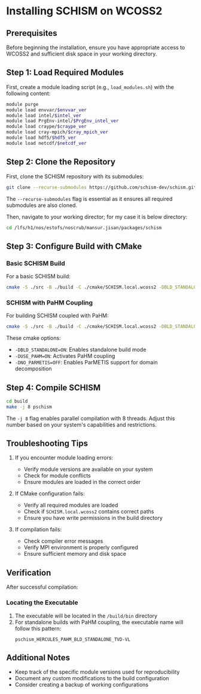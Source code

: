# Installing SCHISM on WCOSS2

## Prerequisites

Before beginning the installation, ensure you have appropriate access to WCOSS2 and sufficient disk space in your working directory.

## Step 1: Load Required Modules

First, create a module loading script (e.g., `load_modules.sh`) with the following content:

```bash
module purge
module load envvar/$envvar_ver
module load intel/$intel_ver
module load PrgEnv-intel/$PrgEnv_intel_ver
module load craype/$craype_ver
module load cray-mpich/$cray_mpich_ver
module load hdf5/$hdf5_ver
module load netcdf/$netcdf_ver
```


## Step 2: Clone the Repository

First, clone the SCHISM repository with its submodules:

```bash
git clone --recurse-submodules https://github.com/schism-dev/schism.git
```

The `--recurse-submodules` flag is essential as it ensures all required submodules are also cloned.

Then, navigate to your working director; for my case it is below directory:

```bash
cd /lfs/h1/nos/estofs/noscrub/mansur.jisan/packages/schism
```

## Step 3: Configure Build with CMake

### Basic SCHISM Build
For a basic SCHISM build:
```bash
cmake -S ./src -B ./build -C ./cmake/SCHISM.local.wcoss2 -DBLD_STANDALONE=ON -DNO_PARMETIS=OFF
```

### SCHISM with PaHM Coupling
For building SCHISM coupled with PaHM:
```bash
cmake -S ./src -B ./build -C ./cmake/SCHISM.local.wcoss2 -DBLD_STANDALONE=ON -DUSE_PAHM=ON -DNO_PARMETIS=OFF
```

These cmake options:
- `-DBLD_STANDALONE=ON`: Enables standalone build mode
- `-DUSE_PAHM=ON`: Activates PaHM coupling
- `-DNO_PARMETIS=OFF`: Enables ParMETIS support for domain decomposition

## Step 4: Compile SCHISM

```bash
cd build
make -j 8 pschism
```

The `-j 8` flag enables parallel compilation with 8 threads. Adjust this number based on your system's capabilities and restrictions.

## Troubleshooting Tips

1. If you encounter module loading errors:
   - Verify module versions are available on your system
   - Check for module conflicts
   - Ensure modules are loaded in the correct order

2. If CMake configuration fails:
   - Verify all required modules are loaded
   - Check if `SCHISM.local.wcoss2` contains correct paths
   - Ensure you have write permissions in the build directory

3. If compilation fails:
   - Check compiler error messages
   - Verify MPI environment is properly configured
   - Ensure sufficient memory and disk space

## Verification

After successful compilation:

### Locating the Executable
1. The executable will be located in the `/build/bin` directory
2. For standalone builds with PaHM coupling, the executable name will follow this pattern:
   ```
   pschism_HERCULES_PAHM_BLD_STANDALONE_TVD-VL
   ```

## Additional Notes

- Keep track of the specific module versions used for reproducibility
- Document any custom modifications to the build configuration
- Consider creating a backup of working configurations
